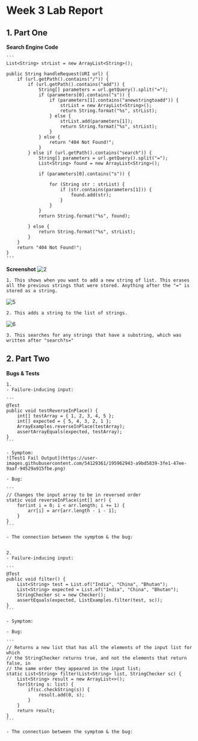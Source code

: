 # Week 3 Lab Report

## 1. Part One
**Search Engine Code**

    ```
    List<String> strList = new ArrayList<String>();
    
    public String handleRequest(URI url) {
        if (url.getPath().contains("/")) {
            if (url.getPath().contains("add")) {
                String[] parameters = url.getQuery().split("=");
                if (parameters[0].contains("s")) {
                    if (parameters[1].contains("anewstringtoadd")) {
                        strList = new ArrayList<String>();
                        return String.format("%s", strList);
                    } else {
                        strList.add(parameters[1]);
                        return String.format("%s", strList);
                    }
                } else {
                    return "404 Not Found!";
                }
            } else if (url.getPath().contains("search")) {
                String[] parameters = url.getQuery().split("=");
                List<String> found = new ArrayList<String>();

                if (parameters[0].contains("s")) {

                    for (String str : strList) {
                        if (str.contains(parameters[1])) {
                            found.add(str);
                        }
                    }
                }
                return String.format("%s", found);

            } else {
                return String.format("%s", strList);
            }
        }
        return "404 Not Found!";
    }
    '''
    
**Screenshot**
![2](https://user-images.githubusercontent.com/54129361/195956481-6b1ddd17-7bd1-43a6-82ed-9121bca3af87.png)

    1. This shows when you want to add a new string of list. This erases all the previous strings that were stored. Anything after the "=" is stored as a string. 

![5](https://user-images.githubusercontent.com/54129361/195956578-07412c07-3cf5-474f-bc1c-a8fe2c5ade58.png)

    2. This adds a string to the list of strings. 

![6](https://user-images.githubusercontent.com/54129361/195956534-8aac2eff-a51e-422a-90bb-f13593f63d29.png)

    3. This searches for any strings that have a substring, which was written after "search?s="

## 2. Part Two
**Bugs & Tests**

    1.
    - Failure-inducing input:
    
    ```
    @Test
    public void testReverseInPlace() {
        int[] testArray = { 1, 2, 3, 4, 5 };
        int[] expected = { 5, 4, 3, 2, 1 };
        ArrayExamples.reverseInPlace(testArray);
        assertArrayEquals(expected, testArray);
    }
    ```
    
    - Symptom:
    ![Test1 Fail Output](https://user-images.githubusercontent.com/54129361/195962943-a9bd5839-3fe1-47ee-9aaf-94529a915fbe.png)
    
    - Bug:
    
    ```
    // Changes the input array to be in reversed order
    static void reverseInPlace(int[] arr) {
        for(int i = 0; i < arr.length; i += 1) {
            arr[i] = arr[arr.length - i - 1];
        }
    }
    ```
    
    - The connection between the symptom & the bug:
    
    
    2.
    - Failure-inducing input:
    
    ```
    @Test
    public void filter() {
        List<String> test = List.of("India", "China", "Bhutan");
        List<String> expected = List.of("India", "China", "Bhutan");
        StringChecker sc = new Checker();
        assertEquals(expected, ListExamples.filter(test, sc));
    }
    ```
    
    - Symptom:
    
    - Bug:
    
    ```
    // Returns a new list that has all the elements of the input list for which
    // the StringChecker returns true, and not the elements that return false, in
    // the same order they appeared in the input list;
    static List<String> filter(List<String> list, StringChecker sc) {
        List<String> result = new ArrayList<>();
        for(String s: list) {
            if(sc.checkString(s)) {
                result.add(0, s);
            }
        }
        return result;
    }
    ```
    
    - The connection between the symptom & the bug:
